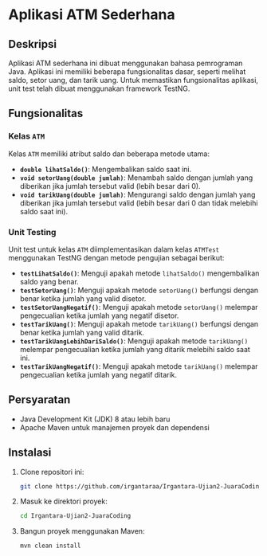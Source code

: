 # Aplikasi ATM Sederhana

## Deskripsi
Aplikasi ATM sederhana ini dibuat menggunakan bahasa pemrograman Java. Aplikasi ini memiliki beberapa fungsionalitas dasar, seperti melihat saldo, setor uang, dan tarik uang. Untuk memastikan fungsionalitas aplikasi, unit test telah dibuat menggunakan framework TestNG.

## Fungsionalitas

### Kelas `ATM`
Kelas `ATM` memiliki atribut saldo dan beberapa metode utama:
- **`double lihatSaldo()`**: Mengembalikan saldo saat ini.
- **`void setorUang(double jumlah)`**: Menambah saldo dengan jumlah yang diberikan jika jumlah tersebut valid (lebih besar dari 0).
- **`void tarikUang(double jumlah)`**: Mengurangi saldo dengan jumlah yang diberikan jika jumlah tersebut valid (lebih besar dari 0 dan tidak melebihi saldo saat ini).

### Unit Testing
Unit test untuk kelas `ATM` diimplementasikan dalam kelas `ATMTest` menggunakan TestNG dengan metode pengujian sebagai berikut:
- **`testLihatSaldo()`**: Menguji apakah metode `lihatSaldo()` mengembalikan saldo yang benar.
- **`testSetorUang()`**: Menguji apakah metode `setorUang()` berfungsi dengan benar ketika jumlah yang valid disetor.
- **`testSetorUangNegatif()`**: Menguji apakah metode `setorUang()` melempar pengecualian ketika jumlah yang negatif disetor.
- **`testTarikUang()`**: Menguji apakah metode `tarikUang()` berfungsi dengan benar ketika jumlah yang valid ditarik.
- **`testTarikUangLebihDariSaldo()`**: Menguji apakah metode `tarikUang()` melempar pengecualian ketika jumlah yang ditarik melebihi saldo saat ini.
- **`testTarikUangNegatif()`**: Menguji apakah metode `tarikUang()` melempar pengecualian ketika jumlah yang negatif ditarik.

## Persyaratan
- Java Development Kit (JDK) 8 atau lebih baru
- Apache Maven untuk manajemen proyek dan dependensi

## Instalasi
1. Clone repositori ini:
   ```bash
   git clone https://github.com/irgantaraa/Irgantara-Ujian2-JuaraCoding.git
2. Masuk ke direktori proyek:
   ```bash
   cd Irgantara-Ujian2-JuaraCoding
3. Bangun proyek menggunakan Maven:
   ```bash
   mvn clean install

